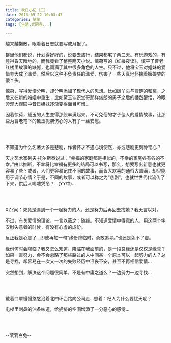 ```yaml
---
title: 秋日小记（三）
date: 2013-09-22 10:03:47
categories: 随笔
tags: [生活,光阴寺...]

---
```

越来越懒散，眼看着日志就要写成月报了。

群里他们都说，计划得好好的，说要去旅行，结果都宅了两三天。有玩游戏的，有睡得昏天暗地的，而我竟看了整整两天小说。惊荷写的《红楼夜读》，填平了曹老红楼里故事的缺憾，也圆满了其中很多角色的人生。只不过，他将宝玉对姐妹的爱惜夸大成了滥爱，然后以这种不负责任的滥爱，伤害了一些天真地怀揣着姨娘梦的傻丫头。

惊荷，写得爱憎分明，却分明添加了现代人的思想。比如凤丫头与贾琏的和离，之后又在新的婚姻中重生；比如黛玉认识堂哥那样俊朗的男子之后的幡然醒悟，冷眼旁观大观园中昔日姐妹逐渐变得面目可憎...

因着惊荷，黛玉的人生变得那般丰满起来，不可免俗的才子佳人的爱情故事，让那些为曹老笔下的黛玉扼腕伤心的人有了一丝安慰。

<br /><br />

不知道为什么名著大多是悲剧，作者怀才不遇心境使然，亦或悲剧更刻骨铭心？

天才艺术家列夫·托尔斯泰说过：“幸福的家庭都是相似的，不幸的家庭各有各的不幸。”由此推断，不幸将比幸福有更多的结局可以书写，那么，想要写出新意也就更容易了些？或者，人们更容易记住不同的故事，而皆大欢喜的通俗大圆满，却只能用于调节心情？于是，不同的故事，或者可以称之为“悲剧”，也就世世代代流传了下来，供后人唏嘘凭吊？...(YY中)...

<br /><br />

XZZ问：究竟是遇到一个一起努力的人，还是努力后再回去找她？我无言以对。

不过，有关爱情的理论，一言以蔽之：随缘。不知道爱情中得意的人，用这两个字安慰失意者的时候，有没有心虚的成份。

反正我是心虚了...即使再加一句“缘份降临时，勇敢追寻。”也还是免不了虚。

缘份何时会降临？我又怎么知道，降临在我面前的，是一段良缘还是仅仅是缘粪？如果一直努力，会不会忽略了那些路过的人中间某一个原本可以一起努力的人？总是寻找，却容易在一次又一次的失败经历中沮丧不安，甚至不再相信爱情...

突然想到，解决这个问题很简单，不是有中庸之道么？一边努力一边寻找...

<br /><br />

戴着口罩慢慢悠悠沿着北四环西路向公司走...想着：杞人为什么要忧天呢？

电梯里刺鼻的油条味道，给拥挤的空间增添了一分恶心的感觉...

<br /><br />

--茕茕白兔--